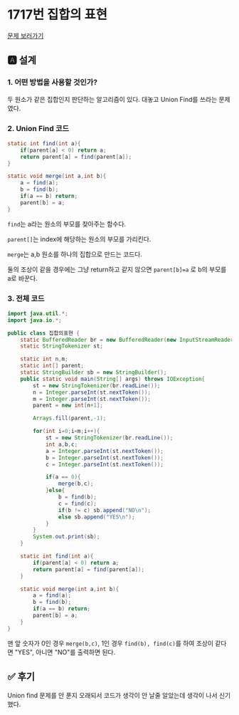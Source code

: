 # 1717번 집합의 표현
[문제 보러가기](https://www.acmicpc.net/problem/1717)

## 🅰 설계

### 1. 어떤 방법을 사용할 것인가?
두 원소가 같은 집합인지 판단하는 알고리즘이 있다. 대놓고 Union Find를 쓰라는 문제였다.

### 2. Union Find 코드

```java
static int find(int a){
    if(parent[a] < 0) return a;
    return parent[a] = find(parent[a]);
}

static void merge(int a,int b){
    a = find(a);
    b = find(b);
    if(a == b) return;
    parent[b] = a;
}
```
`find`는 a라는 원소의 부모를 찾아주는 함수다.  

`parent[]`는 index에 해당하는 원소의 부모를 가리킨다.  

`merge`는 a,b 원소를 하나의 집합으로 만드는 코드다.  

둘의 조상이 같을 경우에는 그냥 return하고 같지 않으면 `parent[b]=a` 로 b의 부모를 a로 바꾼다.  

### 3. 전체 코드
```java
import java.util.*;
import java.io.*;

public class 집합의표현 {
    static BufferedReader br = new BufferedReader(new InputStreamReader(System.in));
    static StringTokenizer st;

    static int n,m;
    static int[] parent;
    static StringBuilder sb = new StringBuilder();
    public static void main(String[] args) throws IOException{
        st = new StringTokenizer(br.readLine());
        n = Integer.parseInt(st.nextToken());
        m = Integer.parseInt(st.nextToken());
        parent = new int[n+1];

        Arrays.fill(parent,-1);

        for(int i=0;i<m;i++){
            st = new StringTokenizer(br.readLine());
            int a,b,c;
            a = Integer.parseInt(st.nextToken());
            b = Integer.parseInt(st.nextToken());
            c = Integer.parseInt(st.nextToken());

            if(a == 0){
                merge(b,c);
            }else{
                b = find(b);
                c = find(c);
                if(b != c) sb.append("NO\n");
                else sb.append("YES\n");
            }
        }
        System.out.print(sb);
    }

    static int find(int a){
        if(parent[a] < 0) return a;
        return parent[a] = find(parent[a]);
    }

    static void merge(int a,int b){
        a = find(a);
        b = find(b);
        if(a == b) return;
        parent[b] = a;
    }
}

```
맨 앞 숫자가 0인 경우 `merge(b,c)`, 1인 경우 `find(b), find(c)`를 하여 조상이 같다면 "YES", 아니면 "NO"를 출력하면 된다.  


## ✅ 후기
Union find 문제를 안 푼지 오래되서 코드가 생각이 안 날줄 알았는데 생각이 나서 신기했다.